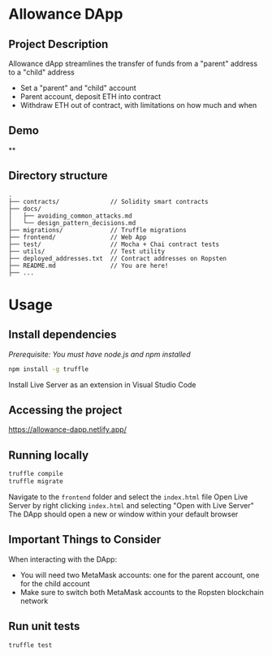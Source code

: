 # Allowance DApp

## Project Description
Allowance dApp streamlines the transfer of funds from a "parent" address to a "child" address
- Set a "parent" and "child" account
- Parent account, deposit ETH into contract
- Withdraw ETH out of contract, with limitations on how much and when

## Demo
<!-- link to Loom video walkthrough -->**

## Directory structure

```
.
├── contracts/              // Solidity smart contracts
├── docs/
│   ├── avoiding_common_attacks.md
│   └── design_pattern_decisions.md
├── migrations/             // Truffle migrations
├── frontend/               // Web App
├── test/                   // Mocha + Chai contract tests
├── utils/                  // Test utility
├── deployed_addresses.txt  // Contract addresses on Ropsten
├── README.md               // You are here!
├── ...
```

# Usage

## Install dependencies
*Prerequisite: You must have node.js and npm installed*
```sh
npm install -g truffle
```
Install Live Server as an extension in Visual Studio Code

## Accessing the project
https://allowance-dapp.netlify.app/

## Running locally
```sh
truffle compile
truffle migrate
```
Navigate to the `frontend` folder and select the `index.html` file
Open Live Server by right clicking `index.html` and selecting "Open with Live Server"
The DApp should open a new or window within your default browser

## Important Things to Consider
When interacting with the DApp:
- You will need two MetaMask accounts: one for the parent account, one for the child account
- Make sure to switch both MetaMask accounts to the Ropsten blockchain network

## Run unit tests
```sh
truffle test
```
